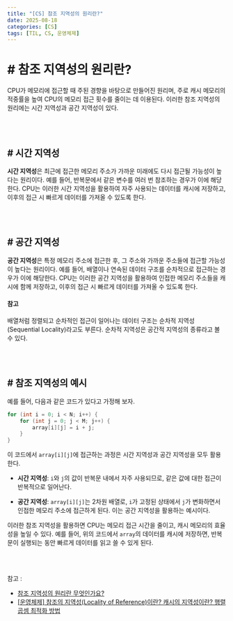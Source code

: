 ```yaml
---
title: "[CS] 참조 지역성의 원리란?"
date: 2025-08-18
categories: [CS]
tags: [TIL, CS, 운영체제]
---
```


# # 참조 지역성의 원리란?

CPU가 메모리에 접근할 때 주된 경향을 바탕으로 만들어진 원리며, 주로 캐시 메모리의 적중률을 높여 CPU의 메모리 접근 횟수를 줄이는 데 이용된다. 이러한 참조 지역성의 원리에는 시간 지역성과 공간 지역성이 있다.

<br /><br />

## # 시간 지역성

**시간 지역성**은 최근에 접근한 메모리 주소가 가까운 미래에도 다시 접근될 가능성이 높다는 원리이다. 예를 들어, 반복문에서 같은 변수를 여러 번 참조하는 경우가 이에 해당한다. CPU는 이러한 시간 지역성을 활용하여 자주 사용되는 데이터를 캐시에 저장하고, 이후의 접근 시 빠르게 데이터를 가져올 수 있도록 한다.

<br /><br />

## # 공간 지역성

**공간 지역성**은 특정 메모리 주소에 접근한 후, 그 주소와 가까운 주소들에 접근할 가능성이 높다는 원리이다. 예를 들어, 배열이나 연속된 데이터 구조를 순차적으로 접근하는 경우가 이에 해당한다. CPU는 이러한 공간 지역성을 활용하여 인접한 메모리 주소들을 캐시에 함께 저장하고, 이후의 접근 시 빠르게 데이터를 가져올 수 있도록 한다.

#### 참고

배열처럼 정렬되고 순차적인 접근이 일어나는 데이터 구조는 순차적 지역성(Sequential Locality)라고도 부른다. 순차적 지역성은 공간적 지역성의 종류라고 볼 수 있다.

<br /><br />

## # 참조 지역성의 예시

예를 들어, 다음과 같은 코드가 있다고 가정해 보자.

```c
for (int i = 0; i < N; i++) {
    for (int j = 0; j < M; j++) {
        array[i][j] = i + j;
    }
}
```

이 코드에서 `array[i][j]`에 접근하는 과정은 시간 지역성과 공간 지역성을 모두 활용한다.

- **시간 지역성**: `i`와 `j`의 값이 반복문 내에서 자주 사용되므로, 같은 값에 대한 접근이 반복적으로 일어난다.

- **공간 지역성**: `array[i][j]`는 2차원 배열로, `i`가 고정된 상태에서 `j`가 변화하면서 인접한 메모리 주소에 접근하게 된다. 이는 공간 지역성을 활용하는 예시이다.

이러한 참조 지역성을 활용하면 CPU는 메모리 접근 시간을 줄이고, 캐시 메모리의 효율성을 높일 수 있다. 예를 들어, 위의 코드에서 `array`의 데이터를 캐시에 저장하면, 반복문이 실행되는 동안 빠르게 데이터를 읽고 쓸 수 있게 된다.


<br /><br />

참고 : 
- [참조 지역성의 원리란 무엇인가요?](https://www.maeil-mail.kr/question/293)
- [[운영체제] 참조의 지역성(Locality of Reference)이란? 캐시의 지역성이란? 행렬 곱셈 최적화 방법](https://code-lab1.tistory.com/322)
